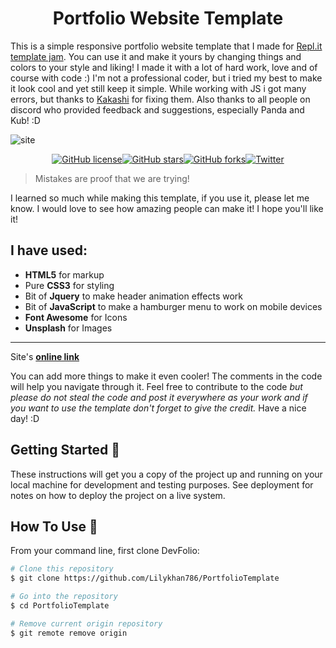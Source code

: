 <h1 align="center">Portfolio Website Template</h1>

This is a simple responsive portfolio website template that I made for [Repl.it](https://repl.it) [template jam](https://repl.it/talk/templates/Portfolio-Site-Template/37272). You can use it and make it yours by changing things and colors to your style and liking! I made it with a lot of hard work, love and of course with code :) I'm not a professional coder, but i tried my best to make it look cool and yet still keep it simple. While working with JS i got many errors, but thanks to [Kakashi](https://repl.it/@apoorvsingal) for fixing them. Also thanks to all people on discord who provided feedback and suggestions, especially Panda and Kub! :D

![site](https://user-images.githubusercontent.com/47777673/131886655-129232ef-dc4b-4ea2-bf97-391ab5140ca6.JPG)

<p align="center"><a href="https://github.com/Lilykhan786/PortfolioTemplate/blob/master/LICENSE"><img alt="GitHub license" src="https://img.shields.io/github/license/Lilykhan786/PortfolioTemplate"></a><a href="https://github.com/Lilykhan786/PortfolioTemplate/stargazers"><img alt="GitHub stars" src="https://img.shields.io/github/stars/Lilykhan786/PortfolioTemplate"></a><a href="https://github.com/Lilykhan786/PortfolioTemplate/network"><img alt="GitHub forks" src="https://img.shields.io/github/forks/Lilykhan786/PortfolioTemplate"></a><a href="https://twitter.com/intent/tweet?text=Wow:&url=https%3A%2F%2Fgithub.com%2FLilykhan786%2FPortfolioTemplate"><img alt="Twitter" src="https://img.shields.io/twitter/url?style=social&url=https%3A%2F%2Ftwitter.com"></a></p>


> Mistakes are proof that we are trying!

I learned so much while making this template, if you use it, please let me know. I would love to see how amazing people can make it! I hope you'll like it!

## I have used:
+ **HTML5** for markup
+ Pure **CSS3** for styling 
+ Bit of **Jquery** to make header animation effects work
+ Bit of **JavaScript** to make a hamburger menu to work on mobile devices 
+ **Font Awesome** for Icons 
+ **Unsplash** for Images 

***
Site's [**online link**](https://portfolio-site-template.lilykhan.repl.co/)

You can add more things to make it even cooler! The comments in the code will help you navigate through it.
Feel free to contribute to the code _but please do not steal the code and post it everywhere as your work and if you want to use the template don't forget to give the credit._  Have a nice day! :D 

## Getting Started 🚀

These instructions will get you a copy of the project up and running on your local machine for development and testing purposes. See deployment for notes on how to deploy the project on a live system.

## How To Use 🔧

From your command line, first clone DevFolio:

```bash
# Clone this repository
$ git clone https://github.com/Lilykhan786/PortfolioTemplate

# Go into the repository
$ cd PortfolioTemplate

# Remove current origin repository
$ git remote remove origin
```

